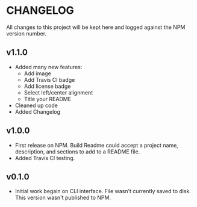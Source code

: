 # CHANGELOG

All changes to this project will be kept here and logged against the NPM version number.

## v1.1.0

- Added many new features:
  - Add image
  - Add Travis CI badge
  - Add license badge
  - Select left/center alignment
  - Title your README
- Cleaned up code
- Added Changelog

## v1.0.0

- First release on NPM. Build Readme could accept a project name, description, and sections to add to a README file. 
- Added Travis CI testing.

## v0.1.0

- Initial work begain on CLI interface. File wasn't currently saved to disk. This version wasn't published to NPM.
